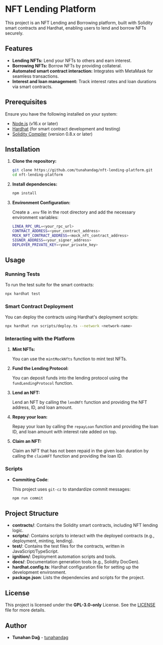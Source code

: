# NFT Lending Platform

This project is an NFT Lending and Borrowing platform, built with Solidity smart contracts and Hardhat, enabling users to lend and borrow NFTs securely.

## Features

- **Lending NFTs:** Lend your NFTs to others and earn interest.
- **Borrowing NFTs:** Borrow NFTs by providing collateral.
- **Automated smart contract interaction:** Integrates with MetaMask for seamless transactions.
- **Interest and loan management:** Track interest rates and loan durations via smart contracts.

## Prerequisites

Ensure you have the following installed on your system:

- [Node.js](https://nodejs.org/en/) (v16.x or later)
- [Hardhat](https://hardhat.org/) (for smart contract development and testing)
- [Solidity Compiler](https://soliditylang.org/) (version 0.8.x or later)

## Installation

1. **Clone the repository:**

   ```bash
   git clone https://github.com/tunahandag/nft-lending-platform.git
   cd nft-lending-platform
   ```

2. **Install dependencies:**

   ```bash
   npm install
   ```

3. **Environment Configuration:**

   Create a `.env` file in the root directory and add the necessary environment variables:

   ```bash
   LINEA_RPC_URL=<your_rpc_url>
   CONTRACT_ADDRESS=<your_contract_address>
   MOCK_NFT_CONTRACT_ADDRESS=<mock_nft_contract_address>
   SIGNER_ADDRESS=<your_signer_address>
   DEPLOYER_PRIVATE_KEY=<your_private_key>
   ```

## Usage

### Running Tests

To run the test suite for the smart contracts:

```bash
npx hardhat test
```

### Smart Contract Deployment

You can deploy the contracts using Hardhat's deployment scripts:

```bash
npx hardhat run scripts/deploy.ts --network <network-name>
```

### Interacting with the Platform

1. **Mint NFTs:**

   You can use the `mintMockNfts` function to mint test NFTs.

2. **Fund the Lending Protocol:**

   You can deposit funds into the lending protocol using the `fundLendingProtocol` function.

3. **Lend an NFT:**

   Lend an NFT by calling the `lendNft` function and providing the NFT address, ID, and loan amount.

4. **Repay your loan:**

   Repay your loan by calling the `repayLoan` function and providing the loan ID, and loan amount with interest rate added on top.

5. **Claim an NFT:**

   Claim an NFT that has not been repaid in the given loan duration by calling the `claimNFT` function and providing the loan ID.

### Scripts

- **Commiting Code**:

  This project uses `git-cz` to standardize commit messages:

  ```bash
  npm run commit
  ```

## Project Structure

- **contracts/**: Contains the Solidity smart contracts, including NFT lending logic.
- **scripts/**: Contains scripts to interact with the deployed contracts (e.g., deployment, minting, lending).
- **test/**: Contains the test files for the contracts, written in JavaScript/TypeScript.
- **ignition/**: Deployment automation scripts and tools.
- **docs/**: Documentation generation tools (e.g., Solidity DocGen).
- **hardhat.config.ts**: Hardhat configuration file for setting up the development environment.
- **package.json**: Lists the dependencies and scripts for the project.

## License

This project is licensed under the **GPL-3.0-only** License. See the [LICENSE](LICENSE) file for more details.

## Author

- **Tunahan Dağ** - [tunahandag](https://github.com/tunahandag)
